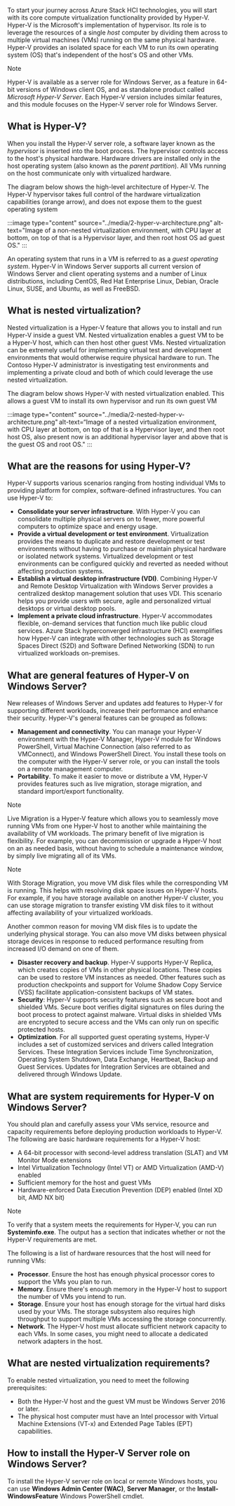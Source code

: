 To start your journey across Azure Stack HCI technologies, you will start with its core compute virtualization functionality provided by Hyper-V. Hyper-V is the Microsoft's implementation of hypervisor. Its role is to leverage the resources of a single *host* computer by dividing them across to multiple virtual machines (VMs) running on the same physical hardware. Hyper-V provides an isolated space for each VM to run its own operating system (OS) that's independent of the host's OS and other VMs.

> [!NOTE]
> Hyper-V is available as a server role for Windows Server, as a feature in 64-bit versions of Windows client OS, and as standalone product called *Microsoft Hyper-V Server*. Each Hyper-V version includes similar features, and this module focuses on the Hyper-V server role for Windows Server.

## What is Hyper-V?

When you install the Hyper-V server role, a software layer known as the *hypervisor* is inserted into the boot process. The hypervisor controls access to the host's physical hardware. Hardware drivers are installed only in the host operating system (also known as the *parent partition*). All VMs running on the host communicate only with virtualized hardware.

The diagram below shows the high-level architecture of Hyper-V. The Hyper-V hypervisor takes full control of the hardware virtualization capabilities (orange arrow), and does not expose them to the guest operating system

:::image type="content" source="../media/2-hyper-v-architecture.png" alt-text="Image of a non-nested virtualization environment, with CPU layer at bottom, on top of that is a Hypervisor layer, and then root host OS ad guest OS." :::

An operating system that runs in a VM is referred to as a *guest operating system*. Hyper-V in Windows Server supports all current version of Windows Server and client operating systems and a number of Linux distributions, including CentOS, Red Hat Enterprise Linux, Debian, Oracle Linux, SUSE, and Ubuntu, as well as FreeBSD.

## What is nested virtualization?

Nested virtualization is a Hyper-V feature that allows you to install and run Hyper-V inside a guest VM. Nested virtualization enables a guest VM to be a Hyper-V host, which can then host other guest VMs. Nested virtualization can be extremely useful for implementing virtual test and development environments that would otherwise require physical hardware to run. The Contoso Hyper-V administrator is investigating test environments and implementing a private cloud and both of which could leverage the use nested virtualization.

The diagram below shows Hyper-V with nested virtualization enabled. This allows a guest VM to install its own hypervisor and run its own guest VM

:::image type="content" source="../media/2-nested-hyper-v-architecture.png" alt-text=“Image of a nested virtualization environment, with CPU layer at bottom, on top of that is a Hypervisor layer, and then root host OS, also present now is an additional hypervisor layer and above that is the guest OS and root OS." :::

## What are the reasons for using Hyper-V?

Hyper-V supports various scenarios ranging from hosting individual VMs to providing platform for complex, software-defined infrastructures. You can use Hyper-V to:

- **Consolidate your server infrastructure**. With Hyper-V you can consolidate multiple physical servers on to fewer, more powerful computers to optimize space and energy usage.
- **Provide a virtual development or test environment**. Virtualization provides the means to duplicate and restore development or test environments without having to purchase or maintain physical hardware or isolated network systems. Virtualized development or test environments can be configured quickly and reverted as needed without affecting production systems.
- **Establish a virtual desktop infrastructure (VDI)**. Combining Hyper-V and Remote Desktop Virtualization with Windows Server provides a centralized desktop management solution that uses VDI. This scenario helps you provide users with secure, agile and personalized virtual desktops or virtual desktop pools.
- **Implement a private cloud infrastructure**. Hyper-V accommodates flexible, on-demand services that function much like public cloud services. Azure Stack hyperconverged infrastructure (HCI) exemplifies how Hyper-V can integrate with other technologies such as Storage Spaces Direct (S2D) and Software Defined Networking (SDN) to run virtualized workloads on-premises.

## What are general features of Hyper-V on Windows Server?

New releases of Windows Server and updates add features to Hyper-V for supporting different workloads, increase their performance and enhance their security. Hyper-V's general features can be grouped as follows:

- **Management and connectivity**. You can manage your Hyper-V environment with the Hyper-V Manager, Hyper-V module for Windows PowerShell, Virtual Machine Connection (also referred to as VMConnect), and Windows PowerShell Direct. You install these tools on the computer with the Hyper-V server role, or you can install the tools on a remote management computer.
- **Portability**. To make it easier to move or distribute a VM, Hyper-V provides features such as live migration, storage migration, and standard import/export functionality.

> [!NOTE] 
> Live Migration is a Hyper-V feature which allows you to seamlessly move running VMs from one Hyper-V host to another while maintaining the availability of VM workloads. The primary benefit of live migration is flexibility. For example, you can decommission or upgrade a Hyper-V host on an as needed basis, without having to schedule a maintenance window, by simply live migrating all of its VMs.

> [!NOTE] 
> With Storage Migration, you move VM disk files while the corresponding VM is running. This helps with resolving disk space issues on Hyper-V hosts. For example, if you have storage available on another Hyper-V cluster, you can use storage migration to transfer existing VM disk files to it without affecting availability of your virtualized workloads.

Another common reason for moving VM disk files is to update the underlying physical storage. You can also move VM disks between physical storage devices in response to reduced performance resulting from increased I/O demand on one of them.
	
- **Disaster recovery and backup**. Hyper-V supports Hyper-V Replica, which creates copies of VMs in other physical locations. These copies can be used to restore VM instances as needed. Other features such as production checkpoints and support for Volume Shadow Copy Service (VSS) facilitate application-consistent backups of VM states.
- **Security**: Hyper-V supports security features such as secure boot and shielded VMs. Secure boot verifies digital signatures on files during the boot process to protect against malware. Virtual disks in shielded VMs are encrypted to secure access and the VMs can only run on specific protected hosts.
- **Optimization**. For all supported guest operating systems, Hyper-V includes a set of customized services and drivers called Integration Services. These Integration Services include Time Synchronization, Operating System Shutdown, Data Exchange, Heartbeat, Backup and Guest Services. Updates for Integration Services are obtained and delivered through Windows Update.

## What are system requirements for Hyper-V on Windows Server?

You should plan and carefully assess your VMs service, resource and capacity requirements before deploying production workloads to Hyper-V. The following are basic hardware requirements for a Hyper-V host:

- A 64-bit processor with second-level address translation (SLAT) and VM Monitor Mode extensions
- Intel Virtualization Technology (Intel VT) or AMD Virtualization (AMD-V) enabled
- Sufficient memory for the host and guest VMs
- Hardware-enforced Data Execution Prevention (DEP) enabled (Intel XD bit, AMD NX bit)

> [!NOTE] 
> To verify that a system meets the requirements for Hyper-V, you can run **Systeminfo.exe**. The output has a section that indicates whether or not the Hyper-V requirements are met.

The following is a list of hardware resources that the host will need for running VMs:

- **Processor**. Ensure the host has enough physical processor cores to support the VMs you plan to run.
- **Memory**. Ensure there's enough memory in the Hyper-V host to support the number of VMs you intend to run.
- **Storage**. Ensure your host has enough storage for the virtual hard disks used by your VMs. The storage subsystem also requires high throughput to support multiple VMs accessing the storage concurrently.
- **Network**. The Hyper-V host must allocate sufficient network capacity to each VMs. In some cases, you might need to allocate a dedicated network adapters in the host.

## What are nested virtualization requirements?

To enable nested virtualization, you need to meet the following prerequisites:

- Both the Hyper-V host and the guest VM must be Windows Server 2016 or later.
- The physical host computer must have an Intel processor with Virtual Machine Extensions (VT-x) and Extended Page Tables (EPT) capabilities.

## How to install the Hyper-V Server role on Windows Server?

To install the Hyper-V server role on local or remote Windows hosts, you can use **Windows Admin Center (WAC)**, **Server Manager**, or the **Install-WindowsFeature** Windows PowerShell cmdlet.
